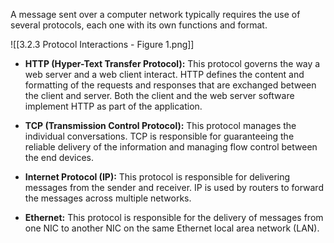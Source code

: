 A message sent over a computer network typically requires the use of several protocols, each one with its own functions and format.

![[3.2.3 Protocol Interactions - Figure 1.png]]

- **HTTP (Hyper-Text Transfer Protocol):** This protocol governs the way a web server and a web client interact. HTTP defines the content and formatting of the requests and responses that are exchanged between the client and server. Both the client and the web server software implement HTTP as part of the application.

- **TCP (Transmission Control Protocol):** This protocol manages the individual conversations. TCP is responsible for guaranteeing the reliable delivery of the information and managing flow control between the end devices.

- **Internet Protocol (IP):** This protocol is responsible for delivering messages from the sender and receiver. IP is used by routers to forward the messages across multiple networks.

- **Ethernet:** This protocol is responsible for the delivery of messages from one NIC to another NIC on the same Ethernet local area network (LAN).